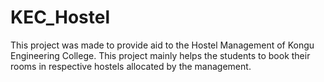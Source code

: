 # KEC_Hostel
This project was made to provide aid to the Hostel Management of Kongu Engineering College. This project mainly helps the students to book their rooms in respective hostels allocated by the management.

